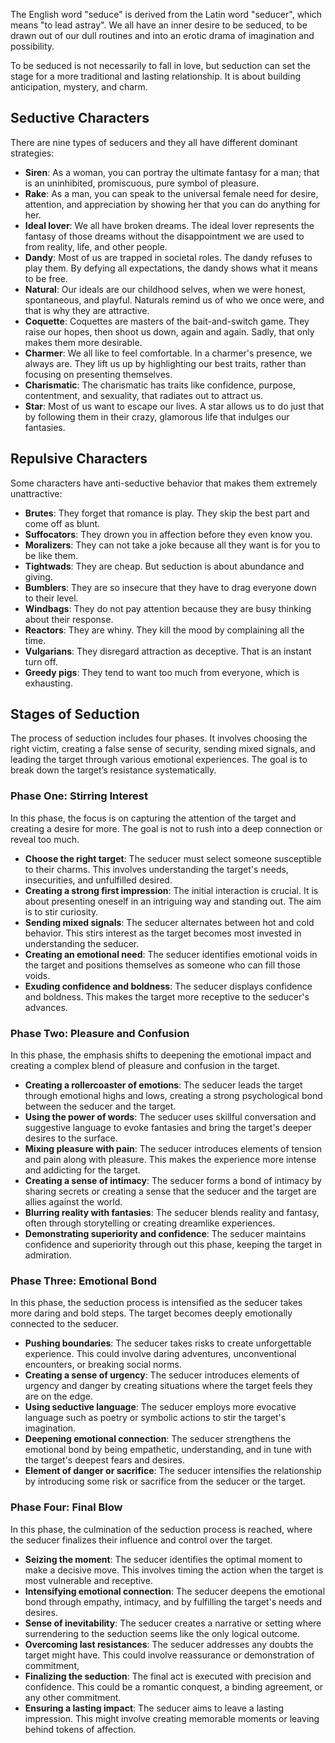 The English word "seduce" is derived from the Latin word "seducer", which means "to lead astray". We all have an inner desire to be seduced, to be drawn out of our dull routines and into an erotic drama of imagination and possibility.

To be seduced is not necessarily to fall in love, but seduction can set the stage for a more traditional and lasting relationship. It is about building anticipation, mystery, and charm.

## Seductive Characters
There are nine types of seducers and they all have different dominant strategies:

- **Siren**: As a woman, you can portray the ultimate fantasy for a man; that is an uninhibited, promiscuous, pure symbol of pleasure.
- **Rake**: As a man, you can speak to the universal female need for desire, attention, and appreciation by showing her that you can do anything for her.
- **Ideal lover**: We all have broken dreams. The ideal lover represents the fantasy of those dreams without the disappointment we are used to from reality, life, and other people.
- **Dandy**: Most of us are trapped in societal roles. The dandy refuses to play them. By defying all expectations, the dandy shows what it means to be free.
- **Natural**: Our ideals are our childhood selves, when we were honest, spontaneous, and playful. Naturals remind us of who we once were, and that is why they are attractive.
- **Coquette**: Coquettes are masters of the bait-and-switch game. They raise our hopes, then shoot us down, again and again. Sadly, that only makes them more desirable.
- **Charmer**: We all like to feel comfortable. In a charmer's presence, we always are. They lift us up by highlighting our best traits, rather than focusing on presenting themselves.
- **Charismatic**: The charismatic has traits like confidence, purpose, contentment, and sexuality, that radiates out to attract us.
- **Star**: Most of us want to escape our lives. A star allows us to do just that by following them in their crazy, glamorous life that indulges our fantasies.

## Repulsive Characters
Some characters have anti-seductive behavior that makes them extremely unattractive:

- **Brutes**: They forget that romance is play. They skip the best part and come off as blunt.
- **Suffocators**: They drown you in affection before they even know you.
- **Moralizers**: They can not take a joke because all they want is for you to be like them.
- **Tightwads**: They are cheap. But seduction is about abundance and giving.
- **Bumblers**: They are so insecure that they have to drag everyone down to their level.
- **Windbags**: They do not pay attention because they are busy thinking about their response.
- **Reactors**: They are whiny. They kill the mood by complaining all the time.
- **Vulgarians**: They disregard attraction as deceptive. That is an instant turn off.
- **Greedy pigs**: They tend to want too much from everyone, which is exhausting.

## Stages of Seduction
The process of seduction includes four phases. It involves choosing the right victim, creating a false sense of security, sending mixed signals, and leading the target through various emotional experiences. The goal is to break down the target’s resistance systematically.

### Phase One: Stirring Interest
In this phase, the focus is on capturing the attention of the target and creating a desire for more. The goal is not to rush into a deep connection or reveal too much.

- **Choose the right target**: The seducer must select someone susceptible to their charms. This involves understanding the target's needs, insecurities, and unfulfilled desired.
- **Creating a strong first impression**: The initial interaction is crucial. It is about presenting oneself in an intriguing way and standing out. The aim is to stir curiosity.
- **Sending mixed signals**: The seducer alternates between hot and cold behavior. This stirs interest as the target becomes most invested in understanding the seducer.
- **Creating an emotional need**: The seducer identifies emotional voids in the target and positions themselves as someone who can fill those voids.
- **Exuding confidence and boldness**: The seducer displays confidence and boldness. This makes the target more receptive to the seducer's advances.

### Phase Two: Pleasure and Confusion
In this phase, the emphasis shifts to deepening the emotional impact and creating a complex blend of pleasure and confusion in the target.

- **Creating a rollercoaster of emotions**: The seducer leads the target through emotional highs and lows, creating a strong psychological bond between the seducer and the target.
- **Using the power of words**: The seducer uses skillful conversation and suggestive language to evoke fantasies and bring the target's deeper desires to the surface.
- **Mixing pleasure with pain**: The seducer introduces elements of tension and pain along with pleasure. This makes the experience more intense and addicting for the target.
- **Creating a sense of intimacy**: The seducer forms a bond of intimacy by sharing secrets or creating a sense that the seducer and the target are allies against the world.
- **Blurring reality with fantasies**: The seducer blends reality and fantasy, often through storytelling or creating dreamlike experiences.
- **Demonstrating superiority and confidence**: The seducer maintains confidence and superiority through out this phase, keeping the target in admiration.

### Phase Three: Emotional Bond
In this phase, the seduction process is intensified as the seducer takes more daring and bold steps. The target becomes deeply emotionally connected to the seducer.

- **Pushing boundaries**: The seducer takes risks to create unforgettable experience. This could involve daring adventures, unconventional encounters, or breaking social norms.
- **Creating a sense of urgency**: The seducer introduces elements of urgency and danger by creating situations where the target feels they are on the edge.
- **Using seductive language**: The seducer employs more evocative language such as poetry or symbolic actions to stir the target's imagination.
- **Deepening emotional connection**: The seducer strengthens the emotional bond by being empathetic, understanding, and in tune with the target's deepest fears and desires.
- **Element of danger or sacrifice**: The seducer intensifies the relationship by introducing some risk or sacrifice from the seducer or the target.

### Phase Four: Final Blow
In this phase, the culmination of the seduction process is reached, where the seducer finalizes their influence and control over the target.

- **Seizing the moment**: The seducer identifies the optimal moment to make a decisive move. This involves timing the action when the target is most vulnerable and receptive.
- **Intensifying emotional connection**: The seducer deepens the emotional bond through empathy, intimacy, and by fulfilling the target's needs and desires.
- **Sense of inevitability**: The seducer creates a narrative or setting where surrendering to the seduction seems like the only logical outcome.
- **Overcoming last resistances**: The seducer addresses any doubts the target might have. This could involve reassurance or demonstration of commitment,
- **Finalizing the seduction**: The final act is executed with precision and confidence. This could be a romantic conquest, a binding agreement, or any other commitment.
- **Ensuring a lasting impact**: The seducer aims to leave a lasting impression. This might involve creating memorable moments or leaving behind tokens of affection.
